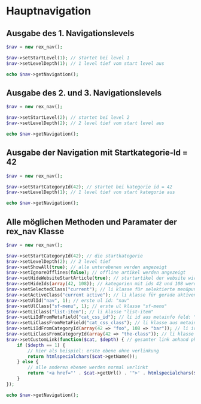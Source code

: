 Hauptnavigation
===============

Ausgabe des 1. Navigationslevels
--------------------------------

```php
$nav = new rex_nav();

$nav->setStartLevel(1); // startet bei level 1
$nav->setLevelDepth(1); // 1 level tief vom start level aus

echo $nav->getNavigation();

```

Ausgabe des 2. und 3. Navigationslevels
---------------------------------------

```php
$nav = new rex_nav();

$nav->setStartLevel(2); // startet bei level 2
$nav->setLevelDepth(2); // 2 level tief vom start level aus

echo $nav->getNavigation();
```

Ausgabe der Navigation mit Startkategorie-Id = 42
-------------------------------------------------

```php
$nav = new rex_nav();

$nav->setStartCategoryId(42); // startet bei kategorie id = 42
$nav->setLevelDepth(1); // 1 level tief von start kategorie aus

echo $nav->getNavigation();
```


Alle möglichen Methoden und Paramater der rex_nav Klasse
--------------------------------------------------------

```php
$nav = new rex_nav();

$nav->setStartCategoryId(42); // die startkategorie
$nav->setLevelDepth(2); // 2 level tief
$nav->setShowAll(true); // alle unterebenen werden angezeigt
$nav->setIgnoreOfflines(false); // offline artikel werden angezeigt
$nav->setHideWebsiteStartArticle(true); // startartikel der website wird ausgeblendet
$nav->setHideIds(array(42, 108)); // kategorien mit ids 42 und 108 werden ausgeblendet
$nav->setSelectedClass("current"); // li klasse für selektierte menüpunkte: "current"
$nav->setActiveClass("current active"); // li klasse für gerade aktiven menüpunkt: "current active"
$nav->setUlId("nav", 1); // erste ul id: "nav"
$nav->setUlClass("sf-menu", 1); // erste ul klasse "sf-menu"
$nav->setLiClass("list-item"); // li klasse "list-item"
$nav->setLiIdFromMetaField("cat_css_id"); // li id aus metainfo feld: "cat_css_id"
$nav->setLiClassFromMetaField("cat_css_class"); // li klasse aus metainfo feld: "cat_css_class"
$nav->setLiIdFromCategoryId(array(42 => "foo", 108 => "bar")); // li id anhand artikel id
$nav->setLiClassFromCategoryId(array(42 => "the-class")); // li klasse anhand artikel id
$nav->setCustomLink(function($cat, $depth) { // gesamter link anhand php funktion
    if ($depth == 1) {
		// hier als beispiel: erste ebene ohne verlinkung
        return htmlspecialchars($cat->getName());
    } else {
		// alle anderen ebenen werden normal verlinkt
        return '<a href="' . $cat->getUrl() . '">' . htmlspecialchars($cat->getName()) . '</a>';
    }
});

echo $nav->getNavigation();
```
